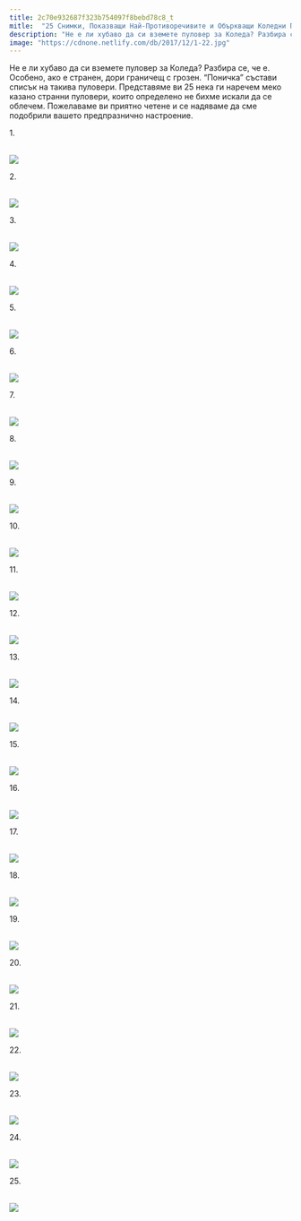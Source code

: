 ```yaml
---
title: 2c70e932687f323b754097f8bebd78c8_t
mitle:  "25 Снимки, Показващи Най-Противоречивите и Объркващи Коледни Пуловери!"
description: "Не е ли хубаво да си вземете пуловер за Коледа? Разбира се, че е. Особено, ако е странен, дори граничещ с грозен. &qout;Поничка&qout; състави списък на такива пуловери. Представя�"
image: "https://cdnone.netlify.com/db/2017/12/1-22.jpg"
---
```


 <p>Не е ли хубаво да си вземете пуловер за Коледа? Разбира се, че е. Особено, ако е странен, дори граничещ с грозен. “Поничка” състави списък на такива пуловери. Представяме ви 25 нека ги наречем меко казано странни пуловери, които определено не бихме искали да се облечем. Пожелаваме ви приятно четене и се надяваме да сме подобрили вашето предпразнично настроение.</p>      <p>1.</p> <p> <br/><img src="https://cdnone.netlify.com/db/2017/12/1-22.jpg"/><br/></p> <p>2.</p>      <p> <br/><img src="https://cdnone.netlify.com/db/2017/12/2-21.jpg"/><br/></p> <p>3.</p> <p> <br/><img src="https://cdnone.netlify.com/db/2017/12/3-22.jpg"/><br/></p> <p>4.</p>      <p> <br/><img src="https://cdnone.netlify.com/db/2017/12/4-22.jpg"/><br/></p> <p>5.</p> <p> <br/><img src="https://cdnone.netlify.com/db/2017/12/5-22.jpg"/><br/></p> <p>6.</p> <p> <br/><img src="https://cdnone.netlify.com/db/2017/12/6-23.jpg"/><br/></p> <p>7.</p>      <p> <br/><img src="https://cdnone.netlify.com/db/2017/12/7-22.jpg"/><br/></p> <p>8.</p> <p> <br/><img src="https://cdnone.netlify.com/db/2017/12/8-23.jpg"/><br/></p> <p>9.</p>      <p> <br/><img src="https://cdnone.netlify.com/db/2017/12/9-23.jpg"/><br/></p> <p>10.</p> <p> <br/><img src="https://cdnone.netlify.com/db/2017/12/10-23.jpg"/><br/></p> <p>11.</p> <p> <br/><img src="https://cdnone.netlify.com/db/2017/12/11-22.jpg"/><br/></p> <p>12.</p> <p> <br/><img src="https://cdnone.netlify.com/db/2017/12/12-22.jpg"/><br/></p> <p>13.</p> <p> <br/><img src="https://cdnone.netlify.com/db/2017/12/13-23.jpg"/><br/></p> <p>14.</p> <p> <br/><img src="https://cdnone.netlify.com/db/2017/12/14-21.jpg"/><br/></p> <p>15.</p> <p> <br/><img src="https://cdnone.netlify.com/db/2017/12/15-21.jpg"/><br/></p> <p>16.</p> <p> <br/><img src="https://cdnone.netlify.com/db/2017/12/16-20.jpg"/><br/></p> <p>17.</p> <p> <br/><img src="https://cdnone.netlify.com/db/2017/12/17-22.jpg"/><br/></p> <p>18.</p> <p> <br/><img src="https://cdnone.netlify.com/db/2017/12/18-22.jpg"/><br/></p> <p>19.</p> <p> <br/><img src="https://cdnone.netlify.com/db/2017/12/19-19.jpg"/><br/></p> <p>20.</p> <p> <br/><img src="https://cdnone.netlify.com/db/2017/12/20-18.jpg"/><br/></p> <p>21.</p> <p> <br/><img src="https://cdnone.netlify.com/db/2017/12/21-15.jpg"/><br/></p> <p>22.</p> <p> <br/><img src="https://cdnone.netlify.com/db/2017/12/22-14.jpg"/><br/></p> <p>23.</p> <p> <br/><img src="https://cdnone.netlify.com/db/2017/12/23-13.jpg"/><br/></p> <p>24.</p> <p> <br/><img src="https://cdnone.netlify.com/db/2017/12/24-13.jpg"/><br/></p> <p>25.</p> <p> <br/><img src="https://cdnone.netlify.com/db/2017/12/25-11.jpg"/><br/></p> <p> </p>       